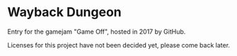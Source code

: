 # Wayback Dungeon
Entry for the gamejam "Game Off", hosted in 2017 by GitHub.

Licenses for this project have not been decided yet, please come back later.
